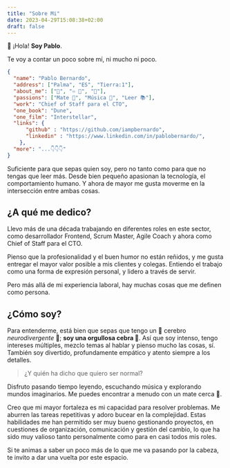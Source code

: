 ```yaml
---
title: "Sobre Mi"
date: 2023-04-29T15:08:38+02:00
draft: false
---
```

👋 ¡Hola! **Soy Pablo**.

Te voy a contar un poco sobre mí, ni mucho ni poco.

```json
{
  "name": "Pablo Bernardo",
  "address": ["Palma", "ES", "Tierra:1"],
  "about_me": ["🦓", "♾️ 🧠", "🍃"],
  "passions": ["Mate 🧉", "Música 🎸", "Leer 📚"],
  "work": "Chief of Staff para el CTO",
  "one_book": "Dune",
  "one_film": "Interstellar",
  "links": {
      "github" : "https://github.com/iampbernardo",
      "linkedin" : "https://www.linkedin.com/in/pablobernardo/",
    },
  "more": "...👇👇👇"
}
```
Suficiente para que sepas quien soy, pero no tanto como para que no tengas que leer más.
Desde bien pequeño apasionan la tecnología, el comportamiento humano. Y ahora de mayor me gusta moverme en la intersección entre ambas cosas.

## ¿A qué me dedico?

Llevo más de una década trabajando en diferentes roles en este sector, como desarrollador Frontend, Scrum Master, Agile Coach y ahora como Chief of Staff para el CTO.

Pienso que la profesionalidad y el buen humor no están reñidos, y me gusta entregar el mayor valor posible a mis clientes y colegas. Entiendo el trabajo como una forma de expresión personal, y lidero a través de servir.

Pero más allá de mi experiencia laboral, hay muchas cosas que me definen como persona. 

## ¿Cómo soy?

Para entenderme, está bien que sepas que tengo un 🧠 cerebro *neurodivergente* 🧠; **soy una orgullosa cebra 🦓**. Así que soy intenso, tengo intereses múltiples, mezclo temas al hablar y pienso mucho las cosas, sí. También soy divertido, profundamente empático y atento siempre a los detalles. 

> ¿Y quién ha dicho que quiero ser normal? 

Disfruto pasando tiempo leyendo, escuchando música y explorando mundos imaginarios.
Me puedes encontrar a menudo con un mate cerca 🧉.

Creo que mi mayor fortaleza es mi capacidad para resolver problemas. Me aburren las tareas repetitivas y adoro bucear en la complejidad. Estas habilidades me han permitido ser muy bueno gestionando proyectos, en cuestiones de organización, comunicación y gestión del cambio, lo que ha sido muy valioso tanto personalmente como para en casi todos mis roles.

Si te animas a saber un poco más de lo que me va pasando por la cabeza, te invito a dar una vuelta por este espacio.
